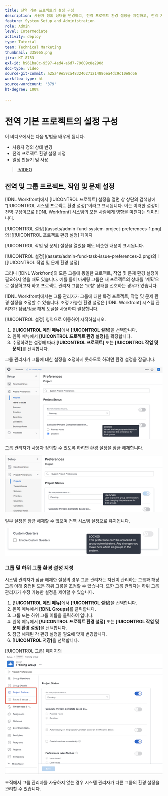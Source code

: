 ```yaml
---
title: 전역 기본 프로젝트의 설정 구성
description: 사용자 정의 상태를 변경하고, 전역 프로젝트 환경 설정을 지정하고, 전역 기본 설정인 일정을 만드는 방법을 알아봅니다.
feature: System Setup and Administration
role: Admin
level: Intermediate
activity: deploy
type: Tutorial
team: Technical Marketing
thumbnail: 335065.png
jira: KT-8753
exl-id: b961ba8c-9597-4ed4-a6d7-79689c8e290d
doc-type: video
source-git-commit: a25a49e59ca483246271214886ea4dc9c10e8d66
workflow-type: ht
source-wordcount: '379'
ht-degree: 100%

---
```


# 전역 기본 프로젝트의 설정 구성

<!---
21.4 updates have been made
--->

이 비디오에서는 다음 방법을 배우게 됩니다.

* 사용자 정의 상태 변경
* 전역 프로젝트 환경 설정 지정
* 일정 만들기 및 사용

>[!VIDEO](https://video.tv.adobe.com/v/335065/?quality=12&learn=on)

## 전역 및 그룹 프로젝트, 작업 및 문제 설정

[!DNL Workfront]에서 [!UICONTROL 프로젝트] 설정을 열면 창 상단의 검색창에 “[!UICONTROL 시스템 프로젝트 환경 설정]”이라고 표시됩니다. 이는 이러한 설정이 전역 구성이므로 [!DNL Workfront] 시스템의 모든 사람에게 영향을 미친다는 의미입니다.

[!UICONTROL 설정]](assets/admin-fund-system-project-preferences-1.png)의 ![[!UICONTROL 프로젝트 환경 설정] 페이지

[!UICONTROL 작업 및 문제] 설정을 열었을 때도 비슷한 내용이 표시됩니다.

[!UICONTROL 설정]](assets/admin-fund-task-issue-preferences-2.png)의 ![[!UICONTROL 작업 및 문제 환경 설정]

그러나 [!DNL Workfront]의 모든 그룹에 동일한 프로젝트, 작업 및 문제 환경 설정이 필요하지 않을 때도 있습니다. 예를 들어 마케팅 그룹은 새 프로젝트의 상태를 ‘계획’으로 설정하고자 하고 프로젝트 관리자 그룹은 ‘요청’ 상태를 선호하는 경우가 있습니다.

[!DNL Workfront]에서는 그룹 관리자가 그룹에 대한 특정 프로젝트, 작업 및 문제 환경 설정을 조정할 수 있습니다. 조정 가능한 환경 설정은 [!DNL Workfront] 시스템 관리자가 잠금/잠금 해제 토글을 사용하여 결정합니다.

[!UICONTROL 설정] 영역으로 이동하여 시작하십시오.

1. **[!UICONTROL 메인 메뉴]**&#x200B;에서 **[!UICONTROL 설정]**&#x200B;을 선택합니다.
1. 왼쪽 메뉴에서 **[!UICONTROL 프로젝트 환경 설정]**&#x200B;을 확장합니다.
1. 수정하려는 설정에 따라 **[!UICONTROL 프로젝트]** 또는 **[!UICONTROL 작업 및 문제]**&#x200B;를 선택합니다.

그룹 관리자가 그룹에 대한 설정을 조정하지 못하도록 하려면 환경 설정을 잠급니다.

![잠긴 환경 설정 메시지](assets/admin-fund-preferences-locked-3.png)

그룹 관리자가 사용자 정의할 수 있도록 하려면 환경 설정을 잠금 해제합니다.

![잠금 해제된 환경 설정 메시지](assets/admin-fund-preferences-unlocked-4.png)

일부 설정은 잠금 해제할 수 없으며 전역 시스템 설정으로 유지됩니다.

![잠긴 환경 설정 메시지](assets/admin-fund-preferences-always-locked-5.png)

### 그룹 및 하위 그룹 환경 설정 지정

시스템 관리자가 잠금 해제한 설정의 경우 그룹 관리자는 자신이 관리하는 그룹과 해당 그룹 아래 중첩된 모든 하위 그룹을 조정할 수 있습니다. 또한 그룹 관리자는 하위 그룹 관리자가 수정 가능한 설정을 제어할 수 있습니다.

1. **[!UICONTROL 메인 메뉴]**&#x200B;에서 **[!UICONTROL 설정]**&#x200B;을 선택합니다.
1. 왼쪽 메뉴에서 **[!DNL Groups]**&#x200B;를 클릭합니다.
1. 그룹 또는 하위 그룹 이름을 클릭하여 엽니다.
1. 왼쪽 메뉴에서 **[!UICONTROL 프로젝트 환경 설정]** 또는 **[!UICONTROL 작업 및 문제 환경 설정]**&#x200B;을 선택합니다.
1. 잠금 해제된 각 환경 설정을 필요에 맞게 변경합니다.
1. **[!UICONTROL 저장]**&#x200B;을 선택합니다.

[!UICONTROL 그룹] 페이지의 ![[!UICONTROL 프로젝트 상태] 섹션](assets/admin-fund-group-preferences.png)

조직에서 그룹 관리자를 사용하지 않는 경우 시스템 관리자가 다른 그룹의 환경 설정을 관리할 수 있습니다.

<!---
learn more URLs and guides
Create or edit a group status 
Group administrators 
Configure system-wide project preferences 
Configure project preferences for a group 
Configure task and issue preferences for a group 
Create and modify a group’s schedule 
--->
